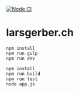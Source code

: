 [![Node CI](https://github.com/larsgerber/node-blog-website/actions/workflows/main.yml/badge.svg?branch=master)](https://github.com/larsgerber/node-blog-website/actions/workflows/main.yml)

# larsgerber.ch

``` none
npm install
npm run gulp
npm run dev
```

``` none
npm install
npm run build
npm run test
node app.js
```
